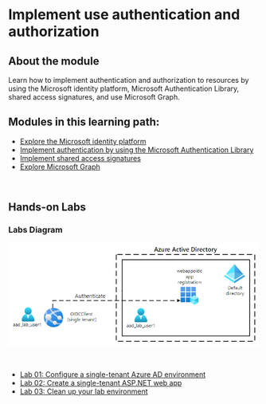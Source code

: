 # Implement use authentication and authorization

## About the module

Learn how to implement authentication and authorization to resources by using the Microsoft identity platform, Microsoft Authentication Library, shared access signatures, and use Microsoft Graph.

## Modules in this learning path:

* [Explore the Microsoft identity platform](https://github.com/airan-tw/azure_training/blob/main/M3/Implement%20use%20authentication%20and%20authorization/Implement_auth.md)
* [Implement authentication by using the Microsoft Authentication Library](https://github.com/airan-tw/azure_training/blob/main/M3/Implement%20use%20authentication%20and%20authorization/Microsoft_id_platform.md)
* [Implement shared access signatures](https://github.com/airan-tw/azure_training/blob/main/M3/Implement%20use%20authentication%20and%20authorization/Implement_shared_access.md)
* [Explore Microsoft Graph](https://github.com/airan-tw/azure_training/blob/main/M3/Implement%20use%20authentication%20and%20authorization/Microsoft_graph.md)

<br>

## Hands-on Labs 

### Labs Diagram

![alt text](images/Lab06-Diagram.png)

<br>

* [Lab 01: Configure a single-tenant Azure AD environment](https://github.com/airan-tw/azure_training/blob/main/M3/Implement%20use%20authentication%20and%20authorization/lab01.md)
* [Lab 02: Create a single-tenant ASP.NET web app](https://github.com/airan-tw/azure_training/blob/main/M3/Implement%20use%20authentication%20and%20authorization/lab02.md)
* [Lab 03: Clean up your lab environment](https://github.com/airan-tw/azure_training/blob/main/M3/Implement%20use%20authentication%20and%20authorization/lab03.md)
